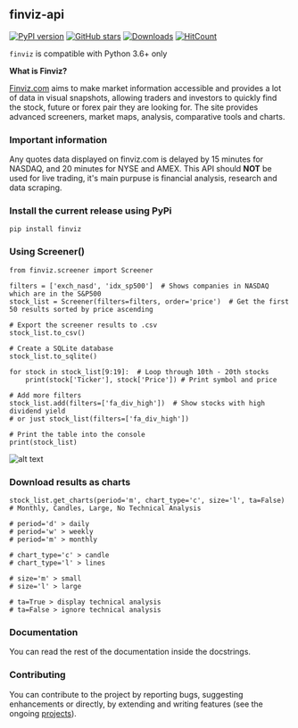 ## finviz-api

[![PyPI version](https://badge.fury.io/py/finviz.svg)](https://badge.fury.io/py/finviz)
[![GitHub stars](https://img.shields.io/github/stars/mariostoev/finviz.svg)](https://github.com/mariostoev/finviz/stargazers)
[![Downloads](https://pepy.tech/badge/finviz)](https://pepy.tech/project/finviz)
[![HitCount](http://hits.dwyl.io/mariostoev/finviz.svg)](http://hits.dwyl.io/mariostoev/finviz)


`finviz` is compatible with Python 3.6+ only 

**What is Finviz?**

[Finviz.com](http://www.finviz.com) aims to make market information accessible and provides a lot of data in visual snapshots, allowing traders and investors to quickly find the stock, future or forex pair they are looking for. The site provides advanced screeners, market maps, analysis, comparative tools and charts.

### Important information

Any quotes data displayed on finviz.com is delayed by 15 minutes for NASDAQ, and 20 minutes for NYSE and AMEX. This API should **NOT** be used for live trading, it's main purpuse is financial analysis, research and data scraping.

### Install the current release using PyPi

    pip install finviz

### Using Screener()

    from finviz.screener import Screener
    
    filters = ['exch_nasd', 'idx_sp500']  # Shows companies in NASDAQ which are in the S&P500
    stock_list = Screener(filters=filters, order='price')  # Get the first 50 results sorted by price ascending
    
    # Export the screener results to .csv 
    stock_list.to_csv()
    
    # Create a SQLite database 
    stock_list.to_sqlite()
    
    for stock in stock_list[9:19]:  # Loop through 10th - 20th stocks 
        print(stock['Ticker'], stock['Price']) # Print symbol and price
    
    # Add more filters
    stock_list.add(filters=['fa_div_high'])  # Show stocks with high dividend yield
    # or just stock_list(filters=['fa_div_high'])
 
    # Print the table into the console
    print(stock_list)

![alt text](https://i.imgur.com/cb7UdxB.png)

### Download results as charts

    stock_list.get_charts(period='m', chart_type='c', size='l', ta=False)  # Monthly, Candles, Large, No Technical Analysis
    
    # period='d' > daily 
    # period='w' > weekly
    # period='m' > monthly
    
    # chart_type='c' > candle
    # chart_type='l' > lines
    
    # size='m' > small
    # size='l' > large
    
    # ta=True > display technical analysis
    # ta=False > ignore technical analysis

### Documentation

You can read the rest of the documentation inside the docstrings.

### Contributing 

You can contribute to the project by reporting bugs, suggesting enhancements or directly, by extending and writing features (see the ongoing [projects](https://github.com/mariostoev/finviz/projects/1)).
